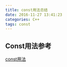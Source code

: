 ```yaml
---
title: const用法总结
date: 2016-11-27 13:41:23
categories: C++
tags: const
---
```


## Const用法参考
[const用法](http://www.cnblogs.com/wintergrass/archive/2011/04/15/2015020.html)

